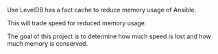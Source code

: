 Use LevelDB has a fact cache to reduce memory usage of Ansible.

This will trade speed for reduced memory usage.

The goal of this project is to determine how much speed is lost and how much
memory is conserved.
